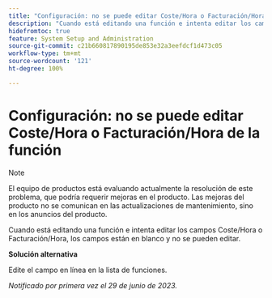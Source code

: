 ```yaml
---
title: "Configuración: no se puede editar Coste/Hora o Facturación/Hora de la función"
description: "Cuando está editando una función e intenta editar los campos Coste/Hora o Facturación/Hora, los campos están en blanco y no se pueden editar."
hidefromtoc: true
feature: System Setup and Administration
source-git-commit: c21b660817890195de853e32a3eefdcf1d473c05
workflow-type: tm+mt
source-wordcount: '121'
ht-degree: 100%

---
```



# Configuración: no se puede editar Coste/Hora o Facturación/Hora de la función



>[!NOTE]
>
>El equipo de productos está evaluando actualmente la resolución de este problema, que podría requerir mejoras en el producto. Las mejoras del producto no se comunican en las actualizaciones de mantenimiento, sino en los anuncios del producto.

Cuando está editando una función e intenta editar los campos Coste/Hora o Facturación/Hora, los campos están en blanco y no se pueden editar.

**Solución alternativa**

Edite el campo en línea en la lista de funciones.

_Notificado por primera vez el 29 de junio de 2023._

